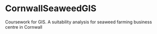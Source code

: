 # CornwallSeaweedGIS
Coursework for GIS. A suitability analysis for seaweed farming business centre in Cornwall
